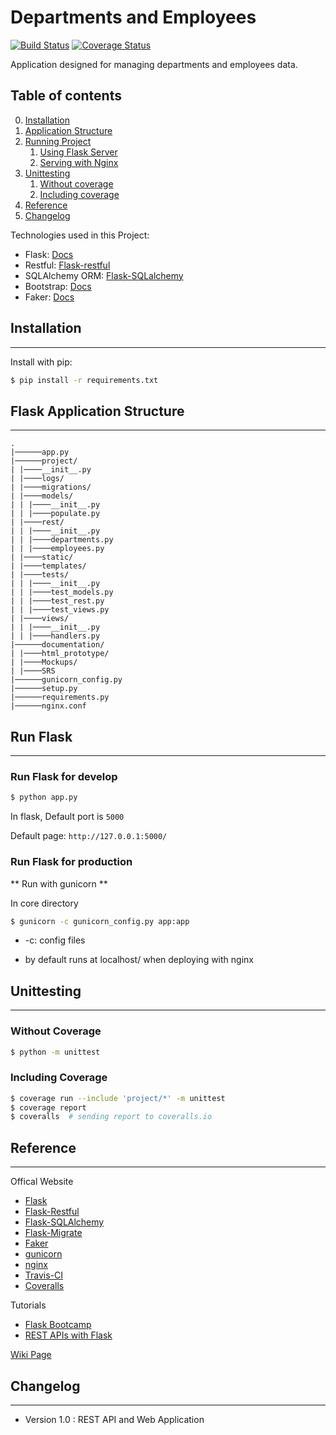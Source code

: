 # Departments and Employees 

[![Build Status](https://travis-ci.com/volsn/epam-final-project.svg?branch=master)](https://travis-ci.com/volsn/epam-final-project) [![Coverage Status](https://coveralls.io/repos/github/volsn/epam-final-project/badge.svg?branch=master)](https://coveralls.io/github/volsn/epam-final-project?branch=master)

Application designed for managing departments and employees data.

## Table of contents
0. [Installation](#installation)
1. [Application Structure](#flask-application-structure)
2. [Running Project](#run-flask)
    1. [Using Flask Server](#run-flask-for-develop)
    2. [Serving with Nginx](#run-flask-for-production)
3. [Unittesting](#unittesting)
   1. [Without coverage](#without-coverage)
   2. [Including coverage](#including-coverage)
4. [Reference](#reference)
5. [Changelog](#changelog)


Technologies used in this Project:

- Flask: [Docs](http://flask.pocoo.org/)
- Restful: [Flask-restful](https://flask-restful.readthedocs.io/en/latest/)
- SQLAlchemy ORM: [Flask-SQLalchemy](http://flask-sqlalchemy.pocoo.org/2.1/)
- Bootstrap: [Docs](http://getbootstrap.com)
- Faker: [Docs](https://faker.readthedocs.io)

## Installation
___

Install with pip:

```bash
$ pip install -r requirements.txt
```

## Flask Application Structure
___

```
.
|──────app.py
|──────project/
| |────__init__.py
| |────logs/
| |────migrations/
| |────models/
| | |────__init__.py
| | |────populate.py
| |────rest/
| | |────__init__.py
| | |────departments.py
| | |────employees.py
| |────static/
| |────templates/
| |────tests/
| | |────__init__.py
| | |────test_models.py
| | |────test_rest.py
| | |────test_views.py
| |────views/
| | |────__init__.py
| | |────handlers.py
|──────documentation/
| |────html_prototype/
| |────Mockups/
| |────SRS
|──────gunicorn_config.py
|──────setup.py
|──────requirements.py
|──────nginx.conf
```

## Run Flask
___
### Run Flask for develop
```bash
$ python app.py
```
In flask, Default port is `5000`

Default page:  `http://127.0.0.1:5000/`

### Run Flask for production

** Run with gunicorn **

In core directory

```bash
$ gunicorn -c gunicorn_config.py app:app
```

* -c: config files

* by default runs at localhost/ when deploying with nginx

## Unittesting
___
### Without Coverage
```bash
$ python -m unittest
```

### Including Coverage
```bash
$ coverage run --include 'project/*' -m unittest
$ coverage report
$ coveralls  # sending report to coveralls.io
```

## Reference
___
Offical Website

- [Flask](http://flask.pocoo.org/)
- [Flask-Restful](https://flask-restful.readthedocs.io/en/latest/)
- [Flask-SQLAlchemy](http://flask-sqlalchemy.pocoo.org/2.1/)
- [Flask-Migrate](https://flask-migrate.readthedocs.io/en/latest/)
- [Faker](https://faker.readthedocs.io)
- [gunicorn](http://gunicorn.org/)
- [nginx](http://nginx.org)
- [Travis-CI](https://travis-ci.com)
- [Coveralls](https://coveralls.io/)

Tutorials

- [Flask Bootcamp](https://www.udemy.com/course/python-and-flask-bootcamp-create-websites-using-flask/)
- [REST APIs with Flask](https://www.udemy.com/course/rest-api-flask-and-python/)

[Wiki Page](https://github.com/volsn/epam-final-project/wiki)

## Changelog
___
- Version 1.0 : REST API and Web Application
